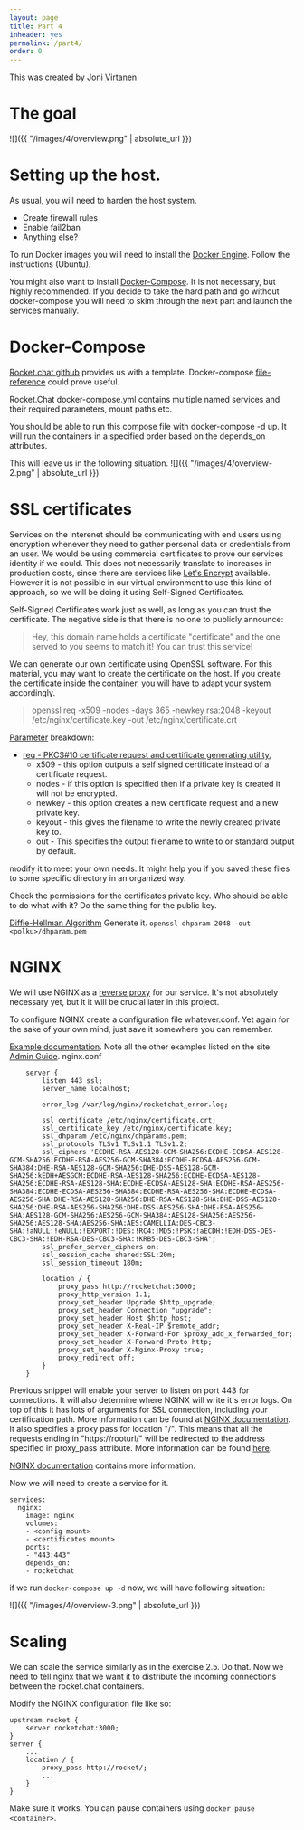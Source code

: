 ```yaml
---
layout: page
title: Part 4
inheader: yes
permalink: /part4/
order: 0
---
```


This was created by [Joni Virtanen](https://github.com/jonivirtanen) 

# The goal

![]({{ "/images/4/overview.png" | absolute_url }})

# Setting up the host.

As usual, you will need to harden the host system.

* Create firewall rules
* Enable fail2ban
* Anything else?

To run Docker images you will need to install the [Docker Engine](https://docs.docker.com/install/linux/docker-ce/ubuntu/). Follow the instructions (Ubuntu). 

You might also want to install [Docker-Compose](https://docs.docker.com/compose/install/). It is not necessary, but highly recommended. If you decide to take the hard path and go without docker-compose you will need to skim through the next part and launch the services manually.


# Docker-Compose

[Rocket.chat github](https://github.com/RocketChat/Rocket.Chat/blob/develop/docker-compose.yml) provides us with a template. Docker-compose [file-reference](https://docs.docker.com/compose/compose-file/compose-file-v2/) could prove useful.

Rocket.Chat docker-compose.yml contains multiple named services and their required parameters, mount paths etc.

You should be able to run this compose file with docker-compose -d up. It will run the containers in a specified order based on the depends_on attributes.

This will leave us in the following situation.
![]({{ "/images/4/overview-2.png" | absolute_url }})

# SSL certificates

Services on the interenet should be communicating with end users using encryption whenever they need to gather personal data or credentials from an user.
We would be using commercial certificates to prove our services identity if we could. This does not necessarily translate to increases in production costs, since there are services like [Let's Encrypt](https://letsencrypt.org/) available. However it is not possible in our virtual environment to use this kind of approach, so we will be doing it using Self-Signed Certificates.

Self-Signed Certificates work just as well, as long as you can trust the certificate. The negative side is that there is no one to publicly announce:

> Hey, this domain name holds a certificate "certificate" and the one served to you seems to match it! You can trust this service!

We can generate our own certificate using OpenSSL software. For this material, you may want to create the certificate on the host. If you create the certificate inside the container, you will have to adapt your system accordingly.

> openssl req -x509 -nodes -days 365 -newkey rsa:2048 -keyout /etc/nginx/certificate.key -out /etc/nginx/certificate.crt

[Parameter](https://linux.die.net/man/1/openssl) breakdown:
*  [req - PKCS#10 certificate request and certificate generating utility.](https://linux.die.net/man/1/req)  
    * x509 - this option outputs a self signed certificate instead of a certificate request. 
    * nodes - if this option is specified then if a private key is created it will not be encrypted.
    * newkey - this option creates a new certificate request and a new private key.
    * keyout - this gives the filename to write the newly created private key to.
    * out - This specifies the output filename to write to or standard output by default.

modify it to meet your own needs. It might help you if you saved these files to some specific directory in an organized way.

Check the permissions for the certificates private key. Who should be able to do what with it?
Do the same thing for the public key.

[Diffie-Hellman Algorithm](https://wiki.openssl.org/index.php/Diffie_Hellman) Generate it.
```openssl dhparam 2048 -out <polku>/dhparam.pem```

# NGINX

We will use NGINX as a [reverse proxy](https://en.wikipedia.org/wiki/Reverse_proxy) for our service. It's not absolutely necessary yet, but it it will be crucial later in this project.

To configure NGINX create a configuration file whatever.conf. Yet again for the sake of your own mind, just save it somewhere you can remember.

[Example documentation](https://www.nginx.com/resources/wiki/start/topics/examples/full/). Note all the other examples listed on the site.
[Admin Guide](https://docs.nginx.com/nginx/admin-guide/).
nginx.conf
```
    server {
        listen 443 ssl;
        server_name localhost;

        error_log /var/log/nginx/rocketchat_error.log;

        ssl_certificate /etc/nginx/certificate.crt;
        ssl_certificate_key /etc/nginx/certificate.key;
        ssl_dhparam /etc/nginx/dhparams.pem;
        ssl_protocols TLSv1 TLSv1.1 TLSv1.2;
        ssl_ciphers 'ECDHE-RSA-AES128-GCM-SHA256:ECDHE-ECDSA-AES128-GCM-SHA256:ECDHE-RSA-AES256-GCM-SHA384:ECDHE-ECDSA-AES256-GCM-SHA384:DHE-RSA-AES128-GCM-SHA256:DHE-DSS-AES128-GCM-SHA256:kEDH+AESGCM:ECDHE-RSA-AES128-SHA256:ECDHE-ECDSA-AES128-SHA256:ECDHE-RSA-AES128-SHA:ECDHE-ECDSA-AES128-SHA:ECDHE-RSA-AES256-SHA384:ECDHE-ECDSA-AES256-SHA384:ECDHE-RSA-AES256-SHA:ECDHE-ECDSA-AES256-SHA:DHE-RSA-AES128-SHA256:DHE-RSA-AES128-SHA:DHE-DSS-AES128-SHA256:DHE-RSA-AES256-SHA256:DHE-DSS-AES256-SHA:DHE-RSA-AES256-SHA:AES128-GCM-SHA256:AES256-GCM-SHA384:AES128-SHA256:AES256-SHA256:AES128-SHA:AES256-SHA:AES:CAMELLIA:DES-CBC3-SHA:!aNULL:!eNULL:!EXPORT:!DES:!RC4:!MD5:!PSK:!aECDH:!EDH-DSS-DES-CBC3-SHA:!EDH-RSA-DES-CBC3-SHA:!KRB5-DES-CBC3-SHA';
        ssl_prefer_server_ciphers on;
        ssl_session_cache shared:SSL:20m;
        ssl_session_timeout 180m;

        location / {
            proxy_pass http://rocketchat:3000;
            proxy_http_version 1.1;
            proxy_set_header Upgrade $http_upgrade;
            proxy_set_header Connection "upgrade";
            proxy_set_header Host $http_host;
            proxy_set_header X-Real-IP $remote_addr;
            proxy_set_header X-Forward-For $proxy_add_x_forwarded_for;
            proxy_set_header X-Forward-Proto http;
            proxy_set_header X-Nginx-Proxy true;
            proxy_redirect off;
        }
    }
```
Previous snippet will enable your server to listen on port 443 for connections. It will also determine where NGINX will write it's error logs. On top of this it has lots of arguments for SSL connection, including your certification path. More information can be found at [NGINX documentation](https://docs.nginx.com/nginx/admin-guide/security-controls/terminating-ssl-http/). It also specifies a proxy pass for location "/". This means that all the requests ending in "https://rooturl/" will be redirected to the address specified in proxy_pass attribute. More information can be found [here](https://docs.nginx.com/nginx/admin-guide/web-server/reverse-proxy/).

[NGINX documentation](https://nginx.org/en/docs/http/configuring_https_servers.html) contains more information.

Now we will need to create a service for it. 

```
services:
  nginx:
    image: nginx
    volumes:
    - <config mount>
    - <certificates mount>
    ports:
    - "443:443"
    depends_on:
    - rocketchat
```

if we run `docker-compose up -d` now, we will have following situation:

![]({{ "/images/4/overview-3.png" | absolute_url }})

# Scaling

We can scale the service similarly as in the exercise 2.5. Do that. 
Now we need to tell nginx that we want it to distribute the incoming connections between the rocket.chat containers. 

Modify the NGINX configuration file like so:

```
upstream rocket {
    server rocketchat:3000;
}
server {
    ...
    location / {
        proxy_pass http://rocket/;
        ...
    }
}
```

Make sure it works. You can pause containers using `docker pause <container>`. 
